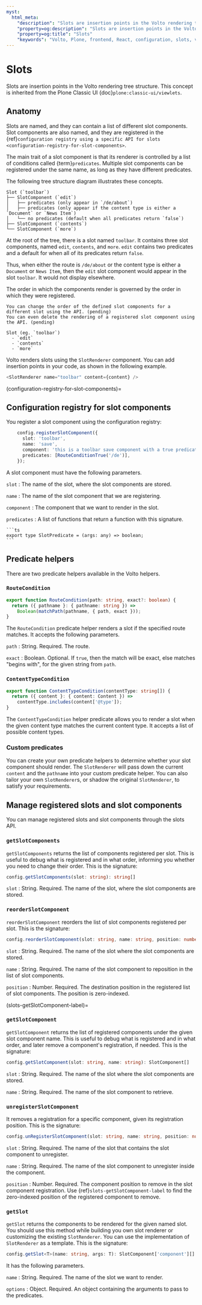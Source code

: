 ```yaml
---
myst:
  html_meta:
    "description": "Slots are insertion points in the Volto rendering tree structure."
    "property=og:description": "Slots are insertion points in the Volto rendering tree structure."
    "property=og:title": "Slots"
    "keywords": "Volto, Plone, frontend, React, configuration, slots, viewlets"
---
```


# Slots

Slots are insertion points in the Volto rendering tree structure.
This concept is inherited from the Plone Classic UI {doc}`plone:classic-ui/viewlets`.


## Anatomy

Slots are named, and they can contain a list of different slot components.
Slot components are also named, and they are registered in the {ref}`configuration registry using a specific API for slots <configuration-registry-for-slot-components>`.

The main trait of a slot component is that its renderer is controlled by a list of conditions called {term}`predicates`.
Multiple slot components can be registered under the same name, as long as they have different predicates.

The following tree structure diagram illustrates these concepts.

```text
Slot (`toolbar`)
├── SlotComponent (`edit`)
│   ├── predicates (only appear in `/de/about`)
│   ├── predicates (only appear if the content type is either a `Document` or `News Item`)
│   └── no predicates (default when all predicates return `false`)
├── SlotComponent (`contents`)
└── SlotComponent (`more`)
```

At the root of the tree, there is a slot named `toolbar`.
It contains three slot components, named `edit`, `contents`, and `more`.
`edit` contains two predicates and a default for when all of its predicates return `false`.

Thus, when either the route is `/de/about` or the content type is either a `Document` or `News Item`, then the `edit` slot component would appear in the slot `toolbar`.
It would not display elsewhere.

The order in which the components render is governed by the order in which they were registered.

```{todo}
You can change the order of the defined slot components for a different slot using the API. (pending)
You can even delete the rendering of a registered slot component using the API. (pending)

Slot (eg. `toolbar`)
  - `edit`
  - `contents`
  - `more`
```

Volto renders slots using the `SlotRenderer` component.
You can add insertion points in your code, as shown in the following example.

```ts
<SlotRenderer name="toolbar" content={content} />
```


(configuration-registry-for-slot-components)=

## Configuration registry for slot components

You register a slot component using the configuration registry:

```ts
    config.registerSlotComponent({
      slot: 'toolbar',
      name: 'save',
      component: 'this is a toolbar save component with a true predicate',
      predicates: [RouteConditionTrue('/de')],
    });
```

A slot component must have the following parameters.

`slot`
:   The name of the slot, where the slot components are stored.

`name`
:   The name of the slot component that we are registering.

`component`
:   The component that we want to render in the slot.

`predicates`
:   A list of functions that return a function with this signature.

    ```ts
    export type SlotPredicate = (args: any) => boolean;
    ```


## Predicate helpers

There are two predicate helpers available in the Volto helpers.


### `RouteCondition`

```ts
export function RouteCondition(path: string, exact?: boolean) {
  return ({ pathname }: { pathname: string }) =>
    Boolean(matchPath(pathname, { path, exact }));
}
```

The `RouteCondition` predicate helper renders a slot if the specified route matches.
It accepts the following parameters.

`path`
:   String.
    Required.
    The route.

`exact`
:   Boolean.
    Optional.
    If `true`, then the match will be exact, else matches "begins with", for the given string from `path`.


### `ContentTypeCondition`

```ts
export function ContentTypeCondition(contentType: string[]) {
  return ({ content }: { content: Content }) =>
    contentType.includes(content['@type']);
}
```

The `ContentTypeCondition` helper predicate allows you to render a slot when the given content type matches the current content type.
It accepts a list of possible content types.


### Custom predicates

You can create your own predicate helpers to determine whether your slot component should render.
The `SlotRenderer` will pass down the current `content` and the `pathname` into your custom predicate helper.
You can also tailor your own `SlotRenderer`s, or shadow the original `SlotRenderer`, to satisfy your requirements.


## Manage registered slots and slot components

You can manage registered slots and slot components through the slots API.


### `getSlotComponents`

`getSlotComponents` returns the list of components registered per slot.
This is useful to debug what is registered and in what order, informing you whether you need to change their order.
This is the signature:

```ts
config.getSlotComponents(slot: string): string[]
```

`slot`
:   String.
    Required.
    The name of the slot, where the slot components are stored.


### `reorderSlotComponent`

`reorderSlotComponent` reorders the list of slot components registered per slot.
This is the signature:

```ts
config.reorderSlotComponent(slot: string, name: string, position: number): void
```

`slot`
:   String.
    Required.
    The name of the slot where the slot components are stored.

`name`
:   String.
    Required.
    The name of the slot component to reposition in the list of slot components.

`position`
:   Number.
    Required.
    The destination position in the registered list of slot components.
    The position is zero-indexed.


(slots-getSlotComponent-label)=

### `getSlotComponent`

`getSlotComponent` returns the list of registered components under the given slot component name.
This is useful to debug what is registered and in what order, and later remove a component's registration, if needed.
This is the signature:

```ts
config.getSlotComponent(slot: string, name: string): SlotComponent[]
```

`slot`
:   String.
    Required.
    The name of the slot where the slot components are stored.

`name`
:   String.
    Required.
    The name of the slot component to retrieve.


### `unregisterSlotComponent`

It removes a registration for a specific component, given its registration position.
This is the signature:

```ts
config.unRegisterSlotComponent(slot: string, name: string, position: number): void
```

`slot`
:   String.
    Required.
    The name of the slot that contains the slot component to unregister.

`name`
:   String.
    Required.
    The name of the slot component to unregister inside the component.

`position`
:   Number.
    Required.
    The component position to remove in the slot component registration.
    Use {ref}`slots-getSlotComponent-label` to find the zero-indexed position of the registered component to remove.


### `getSlot`

`getSlot` returns the components to be rendered for the given named slot.
You should use this method while building you own slot renderer or customizing the existing `SlotRenderer`.
You can use the implementation of `SlotRenderer` as a template.
This is the signature:

```ts
config.getSlot<T>(name: string, args: T): SlotComponent['component'][] | undefined
```

It has the following parameters.

`name`
:   String.
    Required.
    The name of the slot we want to render.

`options`
:   Object.
    Required.
    An object containing the arguments to pass to the predicates.
